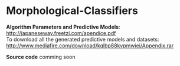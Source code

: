 # Morphological-Classifiers

<b>Algorithm Parameters and Predictive Models</b>: <br>
http://japaneseway.freetzi.com/apendice.pdf
<br>
To download all the generated predictive models and datasets:
<br>
http://www.mediafire.com/download/kqlbp88kvpmwiei/Appendix.rar


<b>Source code</b> comming soon
